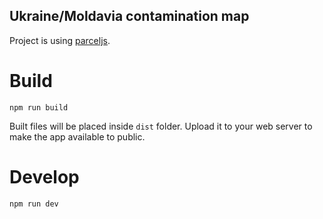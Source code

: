 Ukraine/Moldavia contamination map
-------------------

Project is using [parceljs](https://parceljs.org).

Build
===================
`npm run build`

Built files will be placed inside `dist` folder. Upload it to your web server to make the app available to public.

Develop
=======
`npm run dev`


